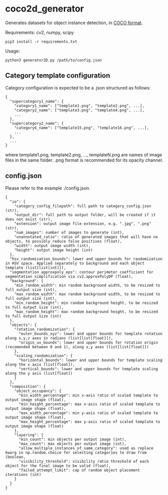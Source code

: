 # coco2d_generator

Generates datasets for object instance detection, in [COCO format](https://towardsdatascience.com/how-to-work-with-object-detection-datasets-in-coco-format-9bf4fb5848a4).

Requirements: cv2, numpy, scipy
```commandline
pip3 install -r requirements.txt 
```

Usage:
```commandline
python3 generator2D.py /path/to/config.json
```

## Category template configuration
Category configuration is expected to be a .json structured as follows:
```commandline
{
  "supercategory1_name": {
    "category1_name": ["template1.png", "template2.png", ...],
    "category2_name": ["template3.png", "template4.png", ...],
    ...
  },
  "supercategory2_name": {
    "category4_name": ["template15.png", "template16.png", ...],
    ...
  },
  ...
}
```
where template1.png, template2.png, ..., templateN.png are names of image files in the same folder.
.png format is recommended for its opacity channel.

## config.json
Please refer to the example ./config.json.
```commandline
{
  "io": {
    "category_config_filepath": full path to category_config.json (str),
    "output_dir": full path to output folder, will be created if it does not exist (str),
    "extension": output image file extension, e.g. ".jpg", ".png" (str),
    "num_images": number of images to generate (int),
    "unannotated_ratio": ratio of generated images that will have no objects, to possibly reduce false positives (float),
    "width": output image width (int),
    "height": output image height (int)
  },
  "hsv_randomization_bounds": lower and upper bounds for randomization in HSV space. Applied separately to background and each object template (list[list[int]]),
  "segmentation_approxpoly_eps": contour perimeter coefficient for segmentation simplification via cv2.approxPolyDP (float),
  "background": {
    "min_random_width": min random background width, to be resized to full output size (int),
    "max_random_width": max random background width, to be resized to full output size (int),
    "min_random_height": min random background height, to be resized to full output size (int),
    "max_random_height": max random background height, to be resized to full output size (int)
  },
  "objects": {
    "rotation_randomization": {
      "euler_bounds_xyz": lower and upper bounds for template rotation along x,y,z axes in radians (list[list[float]]),
      "origin_uv_bounds": lower and upper bounds for rotation origin (recomended between 0 and 1), along x,y axes (list[list[float]])
    },
    "scaling_randomization": {
      "horizontal_bounds": lower and upper bounds for template scaling along the x axis (list[float]),
      "vertical_bounds": lower and upper bounds for template scaling along the y axis (list[float])
    }
  },
  "composition": {
    "object_occupancy": {
      "min_width_percentage": min x-axis ratio of scaled template to output image shape (float),
      "min_height_percentage": max x-axis ratio of scaled template to output image shape (float),
      "max_width_percentage": min y-axis ratio of scaled template to output image shape (float),
      "max_height_percentage": max y-axis ratio of scaled template to output image shape (float)
    },
    "layering": {
      "min_count": min objects per output image (int),
      "max_count": max objects per output image (int),
      "allow_multiple_instances_of_same_category": used as replace kwarg in np.random.choice for selecting categories to draw from (boolean,
      "visibility_threshold": visibility ratio threshold of each object for the final image to be valid (float),
      "failed_attempt_limit": cap of random object placement iterations (int)
    }
  }
}
```